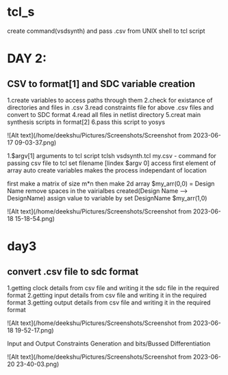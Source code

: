 # tcl_s
create command(vsdsynth) and pass  .csv from UNIX shell to tcl script   



# DAY 2: 
## CSV to format[1] and SDC variable creation

1.create variables to access paths through them
2.check for existance of directories and files in .csv 
3.read constraints file for above .csv files and convert to SDC format
4.read all files in netlist directory
5.creat main synthesis scripts in format[2]
6.pass this script to yosys  
 
 
 ![Alt text](/home/deekshu/Pictures/Screenshots/Screenshot from 2023-06-17 09-03-37.png)
 
1.$argv[1] arguments to tcl script 
tclsh vsdsynth.tcl my.csv - command for passing csv file to tcl
set filename [lindex $argv 0] access first element of array
auto create variables makes the process independant of location

first make a matrix of size m*n 
then make 2d array
$my_arr(0,0) = Design Name
remove spaces in the vairialbes created(Design Name --> DesignName)
assign value to variable by 
set DesignName $my_arr(1,0)

![Alt text](/home/deekshu/Pictures/Screenshots/Screenshot from 2023-06-18 15-18-54.png)

# day3
## convert .csv file to sdc format

1.getting clock details from csv file and writing it the sdc file in the required format
2.getting input details from csv file and writing it in the required format
3.getting output details from csv file and writing it in the required format

![Alt text](/home/deekshu/Pictures/Screenshots/Screenshot from 2023-06-18 19-52-17.png)


Input and Output Constraints Generation and bits/Bussed Differentiation

![Alt text](/home/deekshu/Pictures/Screenshots/Screenshot from 2023-06-20 23-40-03.png)




























